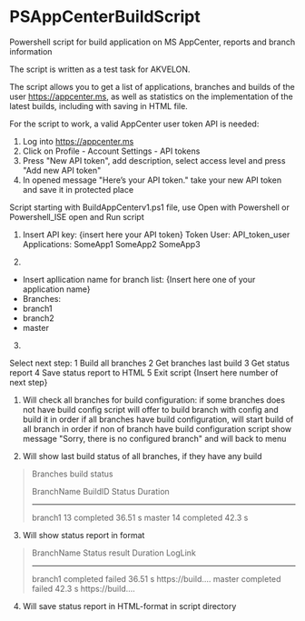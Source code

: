 # PSAppCenterBuildScript
Powershell script for build application on MS AppCenter, reports and branch information

The script is written as a test task for AKVELON.

The script allows you to get a list of applications, branches and builds of the user
https://appcenter.ms, as well as statistics on the implementation of the latest builds, including
with saving in HTML file.

For the script to work, a valid AppCenter user token API is needed:
1. Log into https://appcenter.ms
2. Click on Profile - Account Settings - API tokens
3. Press "New API token", add description, select access level and press "Add new API token"
4. In opened message "Here’s your API token." take your new API token and save it in protected place

Script starting with BuildAppCenterv1.ps1 file, use Open with Powershell or Powershell_ISE open and Run script

1.
      Insert API key: {insert here your API token}
      Token User: API_token_user
      Applications:
      SomeApp1
      SomeApp2
      SomeApp3

2.
*  Insert apllication name for branch list: {Insert here one of your application name}
*  Branches:
*  branch1
*  branch2
*  master

3.
  Select next step:
  1 Build all branches
  2 Get branches last build
  3 Get status report
  4 Save status report to HTML
  5 Exit script
  {Insert here number of next step}

1. Will check all branches for build configuration:
  if some branches does not have build config script will offer to build branch with config and build it in order
  if all branches have build configuration, will start build of all branch in order
  if non of branch have build configuration script show message "Sorry, there is no configured branch" and will back to menu

2. Will show last build status of all branches, if they have any build
>  Branches build status
>
>  BranchName BuildID Status    Duration
>   ---------- ------- ------    --------
>   branch1         13 completed 36.51 s 
>   master          14 completed 42.3 s 

3. Will show status report in format
>   BranchName Status    result Duration LogLink                                                                                                                                                  
>   ---------- ------    ------ -------- -------                                                                                                                                                  
>   branch1    completed failed 36.51 s  https://build....
>   master     completed failed 42.3 s   https://build....
   
4. Will save status report in HTML-format in script directory
